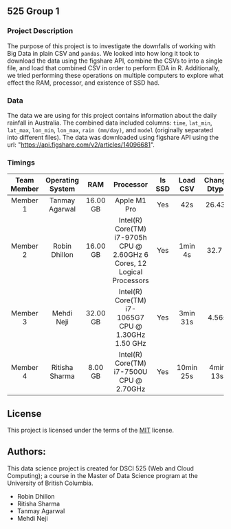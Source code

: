## 525 Group 1

### Project Description

The purpose of this project is to investigate the downfalls of working with Big Data in plain CSV and `pandas`. We looked into how long it took to download the data using the figshare API, combine the CSVs to into a single file, and load that combined CSV in order to perform EDA in R. Additionally, we tried performing these operations on multiple computers to explore what effect the RAM, processor, and existence of SSD had.

### Data
The data we are using for this project contains information about the daily rainfall in Australia. The combined data included columns: `time`, `lat_min`, `lat_max`, `lon_min`, `lon_max`, `rain (mm/day)`, and `model` (originally separated into different files). The data was downloaded using figshare API using the url: "https://api.figshare.com/v2/articles/14096681".

### Timings

| Team Member | Operating System | RAM | Processor | Is SSD |  Load CSV| Change Dtype | Select Columns | Dtype+Columns | Chunks|
|:-----------:|:----------------:|:---:|:---------:|:------:|:----------:|:----------:|:----------:|:----------:|:----------:|
| Member 1    |  Tanmay Agarwal  | 16.00 GB | Apple M1 Pro |   Yes |   42s | 26.43s | 36.31s | 18.44s | 30.66s|
| Member 2    |  Robin Dhillon   | 16.00 GB | Intel(R) Core(TM) i7-9705h CPU @ 2.60GHz 6 Cores, 12 Logical Processors |  Yes   | 1min 4s  |  32.7 s | 1min 1s | 28.2s | 1min 13s |
| Member 3    |  Mehdi Neji      | 32.00 GB | Intel(R) Core(TM) i7-1065G7 CPU @ 1.30GHz 1.50 GHz |   Yes | 3min 31s| 4.56s| 34.3s| 25.79s |1min 29 s|
| Member 4    |  Ritisha Sharma  | 8.00 GB | Intel(R) Core(TM) i7-7500U CPU @ 2.70GHz | Yes | 10min 25s | 4min 13s | 7min 2s| 5min 14s |10min |

## License

This project is licensed under the terms of the [MIT](LICENSE) license.

## Authors:

This data science project is created for DSCI 525 (Web and Cloud Computing); a course in the Master of Data Science program at the University of British Columbia.

- Robin Dhillon
- Ritisha Sharma 
- Tanmay Agarwal 
- Mehdi Neji 

